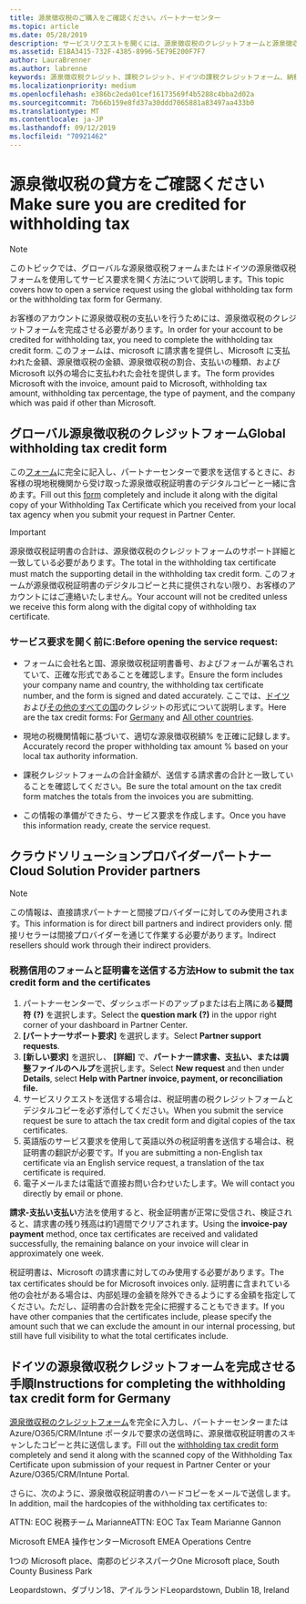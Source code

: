 ```yaml
---
title: 源泉徴収税のご購入をご確認ください。パートナーセンター
ms.topic: article
ms.date: 05/28/2019
description: サービスリクエストを開くには、源泉徴収税のクレジットフォームと源泉徴収税証明書の両方が必要です。
ms.assetid: E1BA3415-732F-4385-8996-5E79E200F7F7
author: LauraBrenner
ms.author: labrenne
keywords: 源泉徴収税クレジット、課税クレジット、ドイツの課税クレジットフォーム、納税クレジット
ms.localizationpriority: medium
ms.openlocfilehash: e386bc2eda01cef16173569f4b5288c4bba2d02a
ms.sourcegitcommit: 7b66b159e8fd37a30ddd7065881a83497aa433b0
ms.translationtype: MT
ms.contentlocale: ja-JP
ms.lasthandoff: 09/12/2019
ms.locfileid: "70921462"
---
```

# <a name="make-sure-you-are-credited-for-withholding-tax"></a><span data-ttu-id="ad24a-104">源泉徴収税の貸方をご確認ください</span><span class="sxs-lookup"><span data-stu-id="ad24a-104">Make sure you are credited for withholding tax</span></span>

>[!Note]
><span data-ttu-id="ad24a-105">このトピックでは、グローバルな源泉徴収税フォームまたはドイツの源泉徴収税フォームを使用してサービス要求を開く方法について説明します。</span><span class="sxs-lookup"><span data-stu-id="ad24a-105">This topic covers how to open a service request using the global withholding tax form or the withholding tax form for Germany.</span></span>

<span data-ttu-id="ad24a-106">お客様のアカウントに源泉徴収税の支払いを行うためには、源泉徴収税のクレジットフォームを完成させる必要があります。</span><span class="sxs-lookup"><span data-stu-id="ad24a-106">In order for your account to be credited for withholding tax, you need to complete the withholding tax credit form.</span></span> <span data-ttu-id="ad24a-107">このフォームは、microsoft に請求書を提供し、Microsoft に支払われた金額、源泉徴収税の金額、源泉徴収税の割合、支払いの種類、および Microsoft 以外の場合に支払われた会社を提供します。</span><span class="sxs-lookup"><span data-stu-id="ad24a-107">The form provides Microsoft with the invoice, amount paid to Microsoft, withholding tax amount, withholding tax percentage, the type of payment, and the company which was paid if other than Microsoft.</span></span>  

## <a name="global-withholding-tax-credit-form"></a><span data-ttu-id="ad24a-108">グローバル源泉徴収税のクレジットフォーム</span><span class="sxs-lookup"><span data-stu-id="ad24a-108">Global withholding tax credit form</span></span>

<span data-ttu-id="ad24a-109">この[フォーム](https://query.prod.cms.rt.microsoft.com/cms/api/am/binary/RE30311)に完全に記入し、パートナーセンターで要求を送信するときに、お客様の現地税機関から受け取った源泉徴収税証明書のデジタルコピーと一緒に含めます。</span><span class="sxs-lookup"><span data-stu-id="ad24a-109">Fill out this [form](https://query.prod.cms.rt.microsoft.com/cms/api/am/binary/RE30311) completely and include it along with the digital copy of your Withholding Tax Certificate which you received from your local tax agency when you submit your request in Partner Center.</span></span>
>[!IMPORTANT]
><span data-ttu-id="ad24a-110">源泉徴収税証明書の合計は、源泉徴収税のクレジットフォームのサポート詳細と一致している必要があります。</span><span class="sxs-lookup"><span data-stu-id="ad24a-110">The total in the withholding tax certificate must match the supporting detail in the withholding tax credit form.</span></span> <span data-ttu-id="ad24a-111">このフォームが源泉徴収税証明書のデジタルコピーと共に提供されない限り、お客様のアカウントにはご連絡いたしません。</span><span class="sxs-lookup"><span data-stu-id="ad24a-111">Your account will not be credited unless we receive this form along with the digital copy of withholding tax certificate.</span></span>

### <a name="before-opening-the-service-request"></a><span data-ttu-id="ad24a-112">サービス要求を開く前に:</span><span class="sxs-lookup"><span data-stu-id="ad24a-112">Before opening the service request:</span></span>

- <span data-ttu-id="ad24a-113">フォームに会社名と国、源泉徴収税証明書番号、およびフォームが署名されていて、正確な形式であることを確認します。</span><span class="sxs-lookup"><span data-stu-id="ad24a-113">Ensure the form includes your company name and country, the withholding tax certificate number, and the form is signed and dated accurately.</span></span> <span data-ttu-id="ad24a-114">ここでは、[ドイツ](https://query.prod.cms.rt.microsoft.com/cms/api/am/binary/RE305Lo)および[その他のすべての国](https://query.prod.cms.rt.microsoft.com/cms/api/am/binary/RE30311)のクレジットの形式について説明します。</span><span class="sxs-lookup"><span data-stu-id="ad24a-114">Here are the tax credit forms: For [Germany](https://query.prod.cms.rt.microsoft.com/cms/api/am/binary/RE305Lo) and [All other countries](https://query.prod.cms.rt.microsoft.com/cms/api/am/binary/RE30311).</span></span>

- <span data-ttu-id="ad24a-115">現地の税機関情報に基づいて、適切な源泉徴収税額% を正確に記録します。</span><span class="sxs-lookup"><span data-stu-id="ad24a-115">Accurately record the proper withholding tax amount % based on your local tax authority information.</span></span>

- <span data-ttu-id="ad24a-116">課税クレジットフォームの合計金額が、送信する請求書の合計と一致していることを確認してください。</span><span class="sxs-lookup"><span data-stu-id="ad24a-116">Be sure the total amount on the tax credit form matches the totals from the invoices you are submitting.</span></span> 

- <span data-ttu-id="ad24a-117">この情報の準備ができたら、サービス要求を作成します。</span><span class="sxs-lookup"><span data-stu-id="ad24a-117">Once you have this information ready, create the service request.</span></span>

## <a name="cloud-solution-provider-partners"></a><span data-ttu-id="ad24a-118">クラウドソリューションプロバイダーパートナー</span><span class="sxs-lookup"><span data-stu-id="ad24a-118">Cloud Solution Provider partners</span></span>

>[!Note]
><span data-ttu-id="ad24a-119">この情報は、直接請求パートナーと間接プロバイダーに対してのみ使用されます。</span><span class="sxs-lookup"><span data-stu-id="ad24a-119">This information is for direct bill partners and indirect providers only.</span></span> <span data-ttu-id="ad24a-120">間接リセラーは間接プロバイダーを通じて作業する必要があります。</span><span class="sxs-lookup"><span data-stu-id="ad24a-120">Indirect resellers should work through their indirect providers.</span></span>

### <a name="how-to-submit-the-tax-credit-form-and-the-certificates"></a><span data-ttu-id="ad24a-121">税務信用のフォームと証明書を送信する方法</span><span class="sxs-lookup"><span data-stu-id="ad24a-121">How to submit the tax credit form and the certificates</span></span>

1. <span data-ttu-id="ad24a-122">パートナーセンターで、ダッシュボードのアップ pまたは右上隅にある**疑問符** **(?)** を選択します。</span><span class="sxs-lookup"><span data-stu-id="ad24a-122">Select the **question mark** **(?)** in the uppor right corner of your dashboard in Partner Center.</span></span>
2. <span data-ttu-id="ad24a-123">**[パートナーサポート要求]** を選択します。</span><span class="sxs-lookup"><span data-stu-id="ad24a-123">Select **Partner support requests**.</span></span>
3. <span data-ttu-id="ad24a-124">**[新しい要求]** を選択し、 **[詳細]** で、**パートナー請求書、支払い、または調整ファイルのヘルプ**を選択します。</span><span class="sxs-lookup"><span data-stu-id="ad24a-124">Select **New request** and then under **Details**, select **Help with Partner invoice, payment, or reconciliation file.**</span></span>
4. <span data-ttu-id="ad24a-125">サービスリクエストを送信する場合は、税証明書の税クレジットフォームとデジタルコピーを必ず添付してください。</span><span class="sxs-lookup"><span data-stu-id="ad24a-125">When you submit the service request be sure to attach the tax credit form and digital copies of the tax certificates.</span></span>
5. <span data-ttu-id="ad24a-126">英語版のサービス要求を使用して英語以外の税証明書を送信する場合は、税証明書の翻訳が必要です。</span><span class="sxs-lookup"><span data-stu-id="ad24a-126">If you are submitting a non-English tax certificate via an English service request, a translation of the tax certificate is required.</span></span>
6. <span data-ttu-id="ad24a-127">電子メールまたは電話で直接お問い合わせいたします。</span><span class="sxs-lookup"><span data-stu-id="ad24a-127">We will contact you directly by email or phone.</span></span>

<span data-ttu-id="ad24a-128">**請求-支払い支払い**方法を使用すると、税金証明書が正常に受信され、検証されると、請求書の残り残高は約1週間でクリアされます。</span><span class="sxs-lookup"><span data-stu-id="ad24a-128">Using the **invoice-pay payment** method, once tax certificates are received and validated successfully, the remaining balance on your invoice will clear in approximately one week.</span></span> 

<span data-ttu-id="ad24a-129">税証明書は、Microsoft の請求書に対してのみ使用する必要があります。</span><span class="sxs-lookup"><span data-stu-id="ad24a-129">The tax certificates should be for Microsoft invoices only.</span></span> <span data-ttu-id="ad24a-130">証明書に含まれている他の会社がある場合は、内部処理の金額を除外できるようにする金額を指定してください。ただし、証明書の合計数を完全に把握することもできます。</span><span class="sxs-lookup"><span data-stu-id="ad24a-130">If you have other companies that the certificates include, please specify the amount such that we can exclude the amount in our internal processing, but still have full visibility to what the total certificates include.</span></span> 

## <a name="instructions-for-completing-the-withholding-tax-credit-form-for-germany"></a><span data-ttu-id="ad24a-131">ドイツの源泉徴収税クレジットフォームを完成させる手順</span><span class="sxs-lookup"><span data-stu-id="ad24a-131">Instructions for completing the withholding tax credit form for Germany</span></span>

<span data-ttu-id="ad24a-132">[源泉徴収税のクレジットフォーム](https://query.prod.cms.rt.microsoft.com/cms/api/am/binary/RE305Lo)を完全に入力し、パートナーセンターまたは Azure/O365/CRM/Intune ポータルで要求の送信時に、源泉徴収税証明書のスキャンしたコピーと共に送信します。</span><span class="sxs-lookup"><span data-stu-id="ad24a-132">Fill out the [withholding tax credit form](https://query.prod.cms.rt.microsoft.com/cms/api/am/binary/RE305Lo) completely and send it along with the scanned copy of the Withholding Tax Certificate upon submission of your request in Partner Center or your Azure/O365/CRM/Intune Portal.</span></span> 

<span data-ttu-id="ad24a-133">さらに、次のように、源泉徴収税証明書のハードコピーをメールで送信します。</span><span class="sxs-lookup"><span data-stu-id="ad24a-133">In addition, mail the hardcopies of the withholding tax certificates to:</span></span>

<span data-ttu-id="ad24a-134">ATTN: EOC 税務チーム Marianne</span><span class="sxs-lookup"><span data-stu-id="ad24a-134">ATTN: EOC Tax Team Marianne Gannon</span></span>

<span data-ttu-id="ad24a-135">Microsoft EMEA 操作センター</span><span class="sxs-lookup"><span data-stu-id="ad24a-135">Microsoft EMEA Operations Centre</span></span>

<span data-ttu-id="ad24a-136">1つの Microsoft place、南郡のビジネスパーク</span><span class="sxs-lookup"><span data-stu-id="ad24a-136">One Microsoft place, South County Business Park</span></span>

<span data-ttu-id="ad24a-137">Leopardstown、ダブリン18、アイルランド</span><span class="sxs-lookup"><span data-stu-id="ad24a-137">Leopardstown, Dublin 18, Ireland</span></span>
